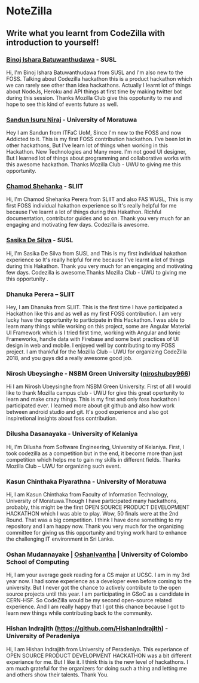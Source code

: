 # NoteZilla

## Write what you learnt from CodeZilla with introduction to yourself!

### [Binoj Ishara Batuwanthudawa](https://github.com/BinojBI) - SUSL 
Hi, I'm Binoj Ishara Batuwanthudawa from SUSL and I'm also new to the FOSS. Talking about Codezilla hackathon this is a product hackathon which we can rarely see other than idea hackathons. Actually I learnt lot of things about NodeJs, Heroku and API things at first time by making twitter bot during this session. Thanks Mozilla Club give this oppotunity to me and hope to see this kind of events future as well.

### [Sandun Isuru Niraj](https://github.com/Sandun-Isuru-Niraj) - University of Moratuwa

Hey I am Sandun from ITFaC UoM, Since I'm new to the FOSS and now Addicted to it. This is my first FOSS contribution hackathon. I've been lot in other hackathons, But I've learn lot of things when working in this Hackathon. New Technologies and Many more. I'm not good UI designer, But I learned lot of things about programming and collaborative works with this awesome hackathon. Thanks Mozilla Club - UWU to giving me this opportunity.


### [Chamod Shehanka](https://github.com/Shehanka) - SLIIT 
Hi, I'm Chamod Shehanka Perera from SLIIT and also FAS WUSL, This is my first FOSS individual hakathon experience so It's really helpful for me because I've learnt a lot of things during this Hakathon. Richful documentation,  contributor guides and so on. Thank you very much for an engaging and motivating few days. Codezilla is awesome.


### [Sasika De Silva](https://github.com/sasikadesilva) - SUSL 
Hi, I'm Sasika De Silva from SUSL and This is my first individual hakathon experience so It's really helpful for me because I've learnt a lot of things during this Hakathon. Thank you very much for an engaging and motivating few days. Codezilla is awesome.Thanks Mozilla Club - UWU to giving me this opportunity .


### Dhanuka Perera – SLIIT

Hey, I am Dhanuka from SLIIT. This is the first time I have participated a Hackathon like this and as well as my first FOSS contribution. I am very lucky have the opportunity to participate in this Hackathon. I was able to learn many things while working on this project, some are Angular Material UI Framework which is I tried first time, working with Angular and Ionic Frameworks, handle data with Firebase and some best practices of UI design in web and mobile. I enjoyed well by contributing to my FOSS project. I am thankful for the Mozilla Club – UWU for organizing CodeZilla 2018, and you guys did a really awesome good job. 


### Nirosh Ubeysinghe - NSBM Green University (<a href="https://github.com/niroshubey966">niroshubey966</a>)

Hi I am Nirosh Ubeysinghe from NSBM Green University. First of all I would like to thank Mozilla campus club - UWU for give this great opertunity to learn and make crazy things. This is my first and only foss hackathon I participated ever. I learned more about git github and also how work between android studio and git. It's good experience and also got inspiretional insights about foss contribution.


### Dilusha Dasanayaka - University of Kelaniya

Hi, I'm Dilusha from Software Engineering, University of Kelaniya. First, I took codezilla as a competition but in the end, it become more than just competition which helps me to gain my skills in different fields. Thanks Mozilla Club – UWU for organizing such event.


### Kasun Chinthaka Piyarathna - University of Moratuwa

Hi, I am Kasun Chinthaka from Faculty of Information Technology, University of Moratuwa.Though I have participated many hackathons, probably, this might be the first OPEN SOURCE PRODUCT DEVELOPMENT HACKATHON which I was able to play. Wow, 50 finals were at the 2nd Round. That was a big competition. I think I have done something to my repository and I am happy now. Thank you very much for the organizing committee for giving us this opportunity and trying work hard to enhance the challenging IT environment in Sri Lanka. 

### Oshan Mudannayake | [OshanIvantha](https://github.com/OshanIvantha) | University of Colombo School of Computing

Hi, I am your average geek reading for a CS major at UCSC. I am in my 3rd year now. I had some experience as a developer even before coming to the university. But I never got the chance to actively contribute to the open source projects until this year. I am participating in GSoC as a candidate in CERN-HSF. So CodeZilla would be my second open-source related experience. And I am really happy that I got this chance because I got to learn new things while contributing back to the community. 

### Hishan Indrajith (https://github.com/HishanIndrajith) - University of Peradeniya

Hi, I am Hishan Indrajith from University of Peradeniya. This experiance of OPEN SOURCE PRODUCT DEVELOPMENT HACKATHON was a bit different experiance for me. But I like it. I think this is the new level of hackathons. I am much grateful for the organizers for doing such a thing and letting me and others show their talents. Thank You.
